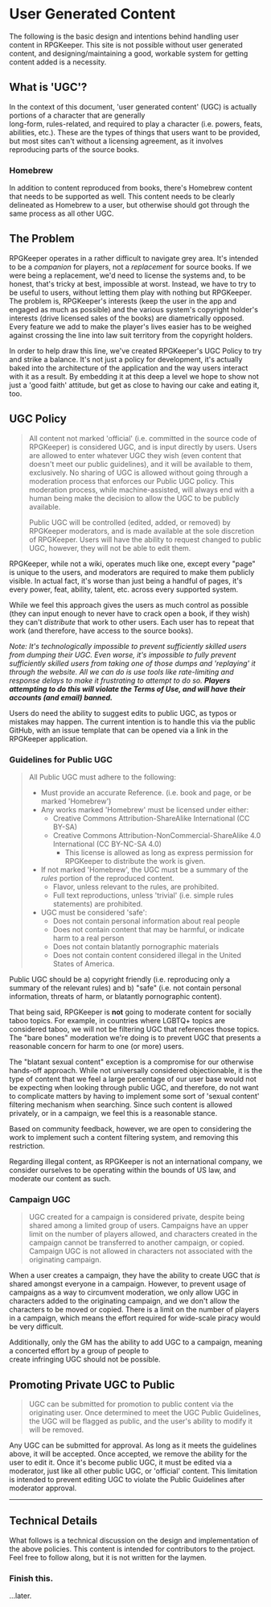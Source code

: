 # User Generated Content

The following is the basic design and intentions behind handling user content in RPGKeeper. This site is not possible
without user generated content, and designing/maintaining a good, workable system for getting content added is a
necessity.

## What is 'UGC'?

In the context of this document, 'user generated content' (UGC) is actually portions of a character that are generally  
long-form, rules-related, and required to play a character (i.e. powers, feats, abilities, etc.). These are the types of
things that users want to be provided, but most sites can't without a licensing agreement, as it involves reproducing
parts of the source books.

### Homebrew

In addition to content reproduced from books, there's Homebrew content that needs to be supported as well. This content
needs to be clearly delineated as Homebrew to a user, but otherwise should got through the same process as all other
UGC.

## The Problem

RPGKeeper operates in a rather difficult to navigate grey area. It's intended to be a _companion_ for players, not a
_replacement_ for source books. If we were being a replacement, we'd need to license the systems and, to be honest,
that's tricky at best, impossible at worst. Instead, we have to try to be useful to users, without letting them play
with nothing but RPGKeeper. The problem is, RPGKeeper's interests (keep the user in the app and engaged as much as
possible) and the various system's copyright holder's interests (drive licensed sales of the books) are diametrically
opposed. Every feature we add to make the player's lives easier has to be weighed against crossing the line into law
suit territory from the copyright holders.

In order to help draw this line, we've created RPGKeeper's UGC Policy to try and strike a balance. It's not just a
policy for development, it's actually baked into the architecture of the application and the way users interact with it
as a result. By embedding it at this deep a level we hope to show not just a 'good faith' attitude, but get as close to
having our cake and eating it, too.

## UGC Policy

> All content not marked 'official' (i.e. committed in the source code of RPGKeeper) is considered UGC, and is input
> directly by users. Users are allowed to enter whatever UGC they wish (even content that doesn't meet our public
> guidelines), and it will be available to them, exclusively. No sharing of UGC is allowed without going through a
> moderation process that enforces our Public UGC policy. This moderation process, while machine-assisted, will always
> end with a human being make the decision to allow the UGC to be publicly available.
> 
> Public UGC will be controlled (edited, added, or removed) by RPGKeeper moderators, and is made available at the sole
> discretion of RPGKeeper. Users will have the ability to request changed to public UGC, however, they will not be able
> to edit them.

RPGKeeper, while not a wiki, operates much like one, except every "page" is unique to the users, and moderators are
required to make them publicly visible. In actual fact, it's worse than just being a handful of pages, it's every power,
feat, ability, talent, etc. across every supported system.

While we feel this approach gives the users as much control as possible (they can input enough to never have to crack
open a book, if they wish) they can't _distribute_ that work to other users. Each user has to repeat that work (and
therefore, have access to the source books).

_Note: It's technologically impossible to prevent sufficiently skilled users from dumping their UGC. Even worse, it's
impossible to fully prevent sufficiently skilled users from taking one of those dumps and 'replaying' it through the
website. All we can do is use tools like rate-limiting and response delays to make it frustrating to attempt to do so.
**Players attempting to do this will violate the Terms of Use, and will have their accounts (and email) banned.**_

Users do need the ability to suggest edits to public UGC, as typos or mistakes may happen. The current intention is to
handle this via the public GitHub, with an issue template that can be opened via a link in the RPGKeeper application.

### Guidelines for Public UGC

> All Public UGC must adhere to the following:
>
> * Must provide an accurate Reference. (i.e. book and page, or be marked 'Homebrew')
> * Any works marked 'Homebrew' must be licensed under either:
>     * Creative Commons Attribution-ShareAlike International (CC BY-SA)
>     * Creative Commons Attribution-NonCommercial-ShareAlike 4.0 International (CC BY-NC-SA 4.0)
>         * This license is allowed as long as express permission for RPGKeeper to distribute the work is given.
> * If not marked 'Homebrew', the UGC must be a summary of the _rules_ portion of the reproduced content. 
>     * Flavor, unless relevant to the rules, are prohibited.
>     * Full text reproductions, unless 'trivial' (i.e. simple rules statements) are prohibited.
> * UGC must be considered 'safe':
>     * Does not contain personal information about real people
>     * Does not contain content that may be harmful, or indicate harm to a real person
>     * Does not contain blatantly pornographic materials
>     * Does not contain content considered illegal in the United States of America.

Public UGC should be a) copyright friendly (i.e. reproducing only a summary of the relevant rules) and b) "safe" (i.e.
not contain personal information, threats of harm, or blatantly pornographic content).

That being said, RPGKeeper is **not** going to moderate content for socially taboo topics. For example, in countries
where LGBTQ+ topics are considered taboo, we will not be filtering UGC that references those topics. The "bare bones"
moderation we're doing is to prevent UGC that presents a reasonable concern for harm to one (or more) users.

The "blatant sexual content" exception is a compromise for our otherwise hands-off approach. While not universally
considered objectionable, it is the type of content that we feel a large percentage of our user base would not be
expecting when looking through public UGC, and therefore, do not want to complicate matters by having to implement some
sort of 'sexual content' filtering mechanism when searching. Since such content is allowed privately, or in a campaign,
we feel this is a reasonable stance.

Based on community feedback, however, we are open to considering the work to implement such a content filtering system,
and removing this restriction.

Regarding illegal content, as RPGKeeper is not an international company, we consider ourselves to be operating within
the bounds of US law, and moderate our content as such.

### Campaign UGC

> UGC created for a campaign is considered private, despite being shared among a limited group of users. Campaigns have
> an upper limit on the number of players allowed, and characters created in the campaign cannot be transferred to
> another campaign, or copied. Campaign UGC is not allowed in characters not associated with the originating campaign.

When a user creates a campaign, they have the ability to create UGC that _is_ shared amongst everyone in a campaign.
However, to prevent usage of campaigns as a way to circumvent moderation, we only allow UGC in characters added to the
originating campaign, and we don't allow the characters to be moved or copied. There is a limit on the number of players
in a campaign, which means the effort required for wide-scale piracy would be very difficult.

Additionally, only the GM has the ability to add UGC to a campaign, meaning a concerted effort by a group of people to  
create infringing UGC should not be possible.

## Promoting Private UGC to Public

> UGC can be submitted for promotion to public content via the originating user. Once determined to meet the UGC Public
> Guidelines, the UGC will be flagged as public, and the user's ability to modify it will be removed.

Any UGC can be submitted for approval. As long as it meets the guidelines above, it will be accepted. Once accepted, we
remove the ability for the user to edit it. Once it's become public UGC, it must be edited via a moderator, just like
all other public UGC, or 'official' content. This limitation is intended to prevent editing UGC to violate the Public
Guidelines after moderator approval.

---

## Technical Details

What follows is a technical discussion on the design and implementation of the above policies. This content is intended
for contributors to the project. Feel free to follow along, but it is not written for the laymen.

### Finish this.

...later.

